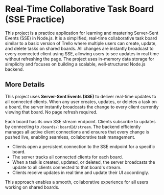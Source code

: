 # Real-Time Collaborative Task Board (SSE Practice)

This project is a practice application for learning and mastering Server-Sent Events (SSE) in Node.js. It is a simplified, real-time collaborative task board similar to a basic version of Trello where multiple users can create, update, and delete tasks on shared boards. All changes are instantly broadcast to every connected client using SSE, allowing users to see updates in real time without refreshing the page. The project uses in-memory data storage for simplicity and focuses on building a scalable, well-structured Node.js backend.

## More Details

This project uses **Server-Sent Events (SSE)** to deliver real-time updates to all connected clients. When any user creates, updates, or deletes a task on a board, the server instantly broadcasts the change to every client currently viewing that board. No page refresh required.

Each board has its own SSE stream endpoint. Clients subscribe to updates by connecting to
`/boards/:boardId/stream`. The backend efficiently manages all active client connections and ensures that every change is pushed live, enabling seamless, collaborative task management.

- Clients open a persistent connection to the SSE endpoint for a specific board.
- The server tracks all connected clients for each board.
- When a task is created, updated, or deleted, the server broadcasts the update to all clients connected to that board's stream.
- Clients receive updates in real time and update their UI accordingly.

This approach enables a smooth, collaborative experience for all users working on shared boards.
